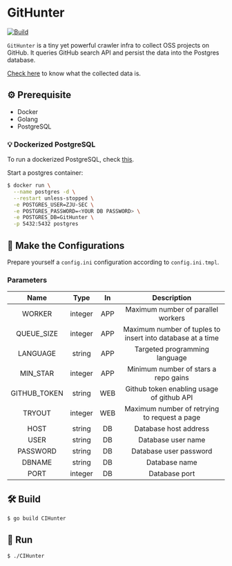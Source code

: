 # GitHunter

[![Build](https://github.com/ZJU-SEC/GitHunter/actions/workflows/build.yml/badge.svg)](https://github.com/ZJU-SEC/GitHunter/actions/workflows/build.yml)

`GitHunter` is a tiny yet powerful crawler infra to collect OSS projects on GitHub. It queries GitHub search API and persist the data into the Postgres database.

[Check here](doc/README.md) to know what the collected data is.

## :gear: Prerequisite

- Docker
- Golang
- PostgreSQL


### :bulb: Dockerized PostgreSQL

To run a dockerized PostgreSQL, check [this](https://hub.docker.com/_/postgres).

Start a postgres container:

```bash
$ docker run \
  --name postgres -d \
  --restart unless-stopped \
  -e POSTGRES_USER=ZJU-SEC \
  -e POSTGRES_PASSWORD=<YOUR DB PASSWORD> \
  -e POSTGRES_DB=GitHunter \
  -p 5432:5432 postgres
```

## :page_facing_up: Make the Configurations

Prepare yourself a `config.ini` configuration according to `config.ini.tmpl`.

### Parameters

| Name          | Type    | In  |Description|
|:-:            |:-:      |:-:  |:-:        |
| WORKER        | integer | APP | Maximum number of parallel workers |
| QUEUE_SIZE    | integer | APP | Maximum number of tuples to insert into database at a time |
| LANGUAGE      | string  | APP | Targeted programming language |
| MIN_STAR      | integer | APP | Minimum number of stars a repo gains |
| GITHUB_TOKEN  | string  | WEB | Github token enabling usage of github API |
| TRYOUT        | integer | WEB | Maximum number of retrying to request a page |
| HOST          | string  | DB  | Database host address |
| USER          | string  | DB  | Database user name |
| PASSWORD      | string  | DB  | Database user password |
| DBNAME        | string  | DB  | Database name |
| PORT          | integer | DB  | Database port |

## :hammer_and_wrench: Build

```bash
$ go build CIHunter
```

## :rocket: Run

```bash
$ ./CIHunter
```
